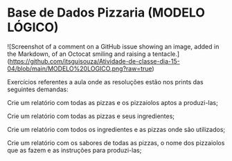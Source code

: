 #  Base de Dados Pizzaria (MODELO LÓGICO)

![Screenshot of a comment on a GitHub issue showing an image, added in the Markdown, of an Octocat smiling and raising a tentacle.] (https://github.com/itsguisouza/Atividade-de-classe-dia-15-04/blob/main/MODELO%20LOGICO.png?raw=true)

Exercícios referentes a aula onde as resoluções estão nos prints das seguintes demandas:

Crie um relatório com todas as pizzas e os pizzaiolos aptos a produzi-las;

Crie um relatório com todas as pizzas e seus ingredientes;

Crie um relatório com todos os ingredientes e as pizzas onde são utilizados;

Crie um relatório com os sabores de todas as pizzas, o nome dos pizzaiolos que as fazem e as instruções para produzi-las;
